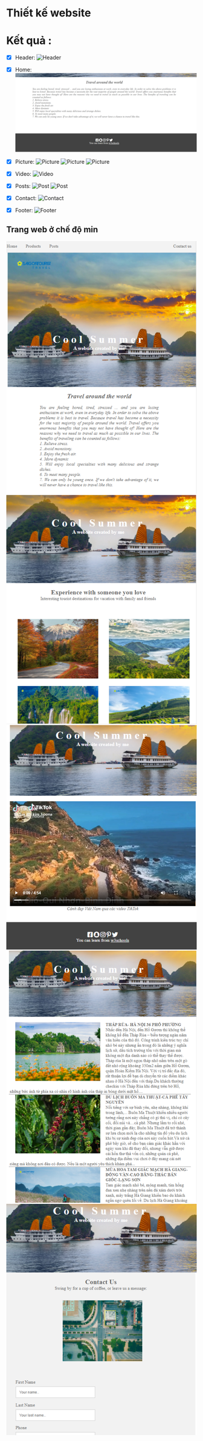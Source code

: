 # Thiết kế website
# Kết quả :
- [x] Header:
![Header](C:\Users\Admin\Documents\WebT5T7\static-web\images\Header.png)

- [x] Home:
![Home](images/Home.png)

- [x] Picture:
![Picture](../images/Picture1.png)
![Picture](../images/Picture2.png)
![Picture](../images/Picture3.png)

- [x] Video:
![Video](../images/Video.png)

- [x] Posts:
![Post](../images/Post1.png)
![Post](../images/Post2.png)

- [x] Contact:
![Contact](../images/Contact.png)

- [x] Footer:
![Footer](../images/Footer.png)

## Trang web ở chế độ min
![Home](./images/Home-min.png)
![Picture](./images/Picture-min.png)
![Video](./images/Video-min.png)
![Post](./images/Post-min.png)
![Contact](./images/Contact-min.png)



